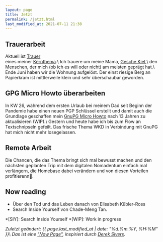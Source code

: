 ```yaml
---
layout: page
title: Jetzt
permalink: /jetzt.html
last_modified_at: 2021-07-11 21:38
---
```

## Trauerarbeit

Aktuell ist [Trauer](/tags/trauer.html)  
eines meiner [Kernthema](/2021/05/25/kernthemen.html).\\
Ich trauere um meine Mama, [Gesche Kiel](/2021/05/25/kernthemen.html),\\
den Menschen, der mich (ob ich es will oder nicht) am meisten geprägt hat.\\
Ende Juni haben wir die Wohnung aufgelöst. 
Der einst riesige Berg an Papierkram ist mittlerweile klein 
und sehr überschaubar geworden.

## GPG Micro Howto überarbeiten

In KW 26, während dem ersten Urlaub bei meinem Dad seit Beginn der Pandemie 
habe einen neuen PGP Schlüssel erstellt und damit auch die 
Grundlage geschaffen mein [GnuPG Micro Howto](/gnupg-micro-howto.html) 
nach 13 Jahren zu aktualisieren (WIP).\\
Gestern und heute habe ich bis zum Flow an Textschnipseln gefeilt.
Das frische Thema WKD in Verbindung mit GnuPG hat mich nicht mehr losegelassen.

## Remote Arbeit

Die Chancen, die das Thema bringt sich mal bewusst machen 
und den nächsten geplanten Trip mit dem digitalen Nomadentum 
einfach mal verlängern, die Homebase dabei verändern 
und von diesen Vorteilen profitierenn🤟.
 
## Now reading

- Über den Tod und das Leben danach von Elisabeth Kübler-Ross
- Search Inside Yourself von Chade-Meng Tan.

*[SIY]: Search Inside Yourself
*[WIP]: Work in progress

*Zuletzt geändert: {{ page.last_modified_at | date: "%d.%m.%Y, %H:%M" }}\\
Das ist eine ["Now Page"](https://nownownow.com/about), 
inspiriert durch [Derek Sivers](https://sive.rs/).*
